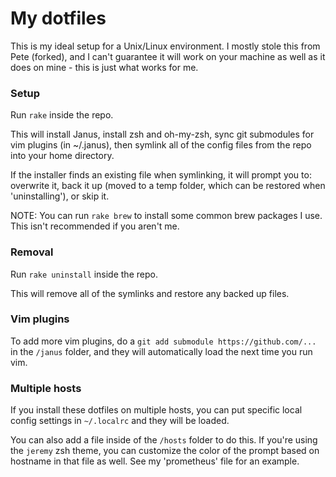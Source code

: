 # My dotfiles
This is my ideal setup for a Unix/Linux environment. I mostly stole this from Pete (forked), and I can't guarantee it will work on your machine as well as it does on mine - this is just what works for me. 

### Setup

Run `rake` inside the repo. 

This will install Janus, install zsh and oh-my-zsh, sync git submodules for vim plugins (in ~/.janus), then symlink all of the config files from the repo into your home directory.

If the installer finds an existing file when symlinking, it will prompt you to: overwrite it, back it up (moved to a temp folder, which can be restored when 'uninstalling'), or skip it. 

NOTE: You can run `rake brew` to install some common brew packages I use. This isn't recommended if you aren't me.

### Removal
Run `rake uninstall` inside the repo.

This will remove all of the symlinks and restore any backed up files.

### Vim plugins
To add more vim plugins, do a `git add submodule https://github.com/...` in the `/janus` folder, and they will automatically load the next time you run vim.

### Multiple hosts
If you install these dotfiles on multiple hosts, you can put specific
local config settings in `~/.localrc` and they will be loaded.

You can also add a file inside of the `/hosts` folder to do this. If you're using the `jeremy` zsh theme, you can customize the color of the prompt based on hostname in that file as well. See my 'prometheus' file for an example. 
